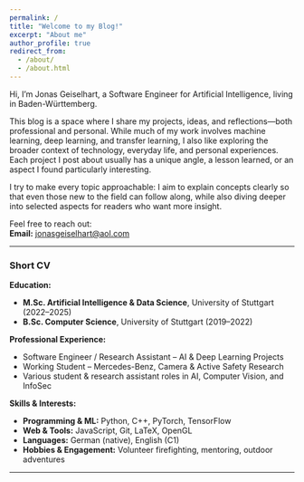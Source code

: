 ```yaml
---
permalink: /
title: "Welcome to my Blog!"
excerpt: "About me"
author_profile: true
redirect_from: 
  - /about/
  - /about.html
---
```

Hi, I’m Jonas Geiselhart, a Software Engineer for Artificial Intelligence, living in Baden-Württemberg.  

This blog is a space where I share my projects, ideas, and reflections—both professional and personal. While much of my work involves machine learning, deep learning, and transfer learning, I also like exploring the broader context of technology, everyday life, and personal experiences. Each project I post about usually has a unique angle, a lesson learned, or an aspect I found particularly interesting.  

I try to make every topic approachable: I aim to explain concepts clearly so that even those new to the field can follow along, while also diving deeper into selected aspects for readers who want more insight.  

Feel free to reach out:  
**Email:** jonasgeiselhart@aol.com  

---

### Short CV

**Education:**  
- **M.Sc. Artificial Intelligence & Data Science**, University of Stuttgart (2022–2025)  
- **B.Sc. Computer Science**, University of Stuttgart (2019–2022)  

**Professional Experience:**  
- Software Engineer / Research Assistant – AI & Deep Learning Projects  
- Working Student – Mercedes-Benz, Camera & Active Safety Research  
- Various student & research assistant roles in AI, Computer Vision, and InfoSec  

**Skills & Interests:**  
- **Programming & ML:** Python, C++, PyTorch, TensorFlow  
- **Web & Tools:** JavaScript, Git, LaTeX, OpenGL  
- **Languages:** German (native), English (C1)  
- **Hobbies & Engagement:** Volunteer firefighting, mentoring, outdoor adventures  

---